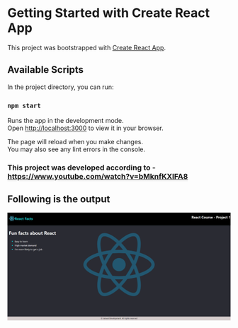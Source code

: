 # Getting Started with Create React App

This project was bootstrapped with [Create React App](https://github.com/facebook/create-react-app).

## Available Scripts

In the project directory, you can run:

### `npm start`

Runs the app in the development mode.\
Open [http://localhost:3000](http://localhost:3000) to view it in your browser.

The page will reload when you make changes.\
You may also see any lint errors in the console.

### This project was developed according to - https://www.youtube.com/watch?v=bMknfKXIFA8

## Following is the output

![Output](https://github.com/AdityaKumarJaiswal22/ReactFacts/blob/main/Images/display1.png)
